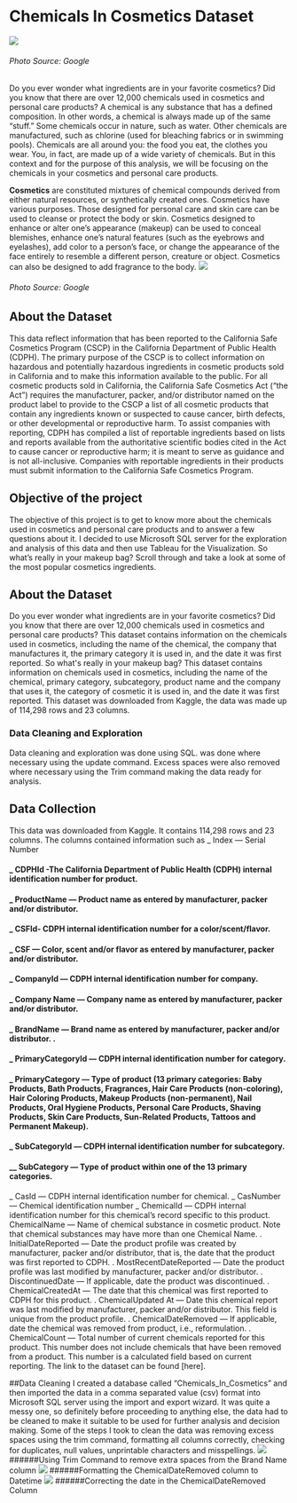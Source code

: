 # Chemicals In Cosmetics Dataset
![](Introductory_Picture.jpg)
###### Photo Source: Google
Do you ever wonder what ingredients are in your favorite cosmetics? Did you know that there are over 12,000 chemicals used in cosmetics and personal care products?
A chemical is any substance that has a defined composition. In other words, a chemical is always made up of the same “stuff.” Some chemicals occur in nature, such as water. Other chemicals are manufactured, such as chlorine (used for bleaching fabrics or in swimming pools). Chemicals are all around you: the food you eat, the clothes you wear. You, in fact, are made up of a wide variety of chemicals. But in this context and for the purpose of this analysis, we will be focusing on the chemicals in your cosmetics and personal care products.

**Cosmetics** are constituted mixtures of chemical compounds derived from either natural resources, or synthetically created ones. Cosmetics have various purposes. Those designed for personal care and skin care can be used to cleanse or protect the body or skin. Cosmetics designed to enhance or alter one’s appearance (makeup) can be used to conceal blemishes, enhance one’s natural features (such as the eyebrows and eyelashes), add color to a person’s face, or change the appearance of the face entirely to resemble a different person, creature or object. Cosmetics can also be designed to add fragrance to the body.
![](Cosmetics_Picture.jpg)
###### Photo Source: Google

## About the Dataset
This data reflect information that has been reported to the California Safe Cosmetics Program (CSCP) in the California Department of Public Health (CDPH). The primary purpose of the CSCP is to collect information on hazardous and potentially hazardous ingredients in cosmetic products sold in California and to make this information available to the public. For all cosmetic products sold in California, the California Safe Cosmetics Act (“the Act”) requires the manufacturer, packer, and/or distributor named on the product label to provide to the CSCP a list of all cosmetic products that contain any ingredients known or suspected to cause cancer, birth defects, or other developmental or reproductive harm.
To assist companies with reporting, CDPH has compiled a list of reportable ingredients based on lists and reports available from the authoritative scientific bodies cited in the Act to cause cancer or reproductive harm; it is meant to serve as guidance and is not all-inclusive. Companies with reportable ingredients in their products must submit information to the California Safe Cosmetics Program.

## Objective of the project
The objective of this project is to get to know more about the chemicals used in cosmetics and personal care products and to answer a few questions about it. I decided to use Microsoft SQL server for the exploration and analysis of this data and then use Tableau for the Visualization.
So what’s really in your makeup bag? Scroll through and take a look at some of the most popular cosmetics ingredients.


## About the Dataset
Do you ever wonder what ingredients are in your favorite cosmetics? Did you know that there are over 12,000 chemicals used in cosmetics and personal care products? This dataset contains information on the chemicals used in cosmetics, including the name of the chemical, the company that manufactures it, the primary category it is used in, and the date it was first reported. So what's really in your makeup bag?
This dataset contains information on chemicals used in cosmetics, including the name of the chemical, primary category, subcategory, product name and the company that uses it, the category of cosmetic it is used in, and the date it was first reported.
This dataset was downloaded from Kaggle, the data was made up of 114,298 rows and 23 columns.

### Data Cleaning and Exploration
Data cleaning and exploration was done using SQL. was done where necessary using the update command. Excess spaces were also removed where necessary using the Trim command making the data ready for analysis.

## Data Collection
This data was downloaded from Kaggle. It contains 114,298 rows and 23 columns. The columns contained information such as
 _ Index — Serial Number
#### _ CDPHId -The California Department of Public Health (CDPH) internal identification number for product.
#### _ ProductName — Product name as entered by manufacturer, packer and/or distributor.
#### _ CSFId- CDPH internal identification number for a color/scent/flavor.
#### _ CSF — Color, scent and/or flavor as entered by manufacturer, packer and/or distributor.
#### _ CompanyId — CDPH internal identification number for company.
#### _ Company Name — Company name as entered by manufacturer, packer and/or distributor.
#### _ BrandName — Brand name as entered by manufacturer, packer and/or distributor. .
#### _ PrimaryCategoryId — CDPH internal identification number for category.
#### _ PrimaryCategory — Type of product (13 primary categories: Baby Products, Bath Products, Fragrances, Hair Care Products (non-coloring), Hair Coloring Products, Makeup Products (non-permanent), Nail Products, Oral Hygiene Products, Personal Care Products, Shaving Products, Skin Care Products, Sun-Related Products, Tattoos and Permanent Makeup).
#### _ SubCategoryId — CDPH internal identification number for subcategory.
#### __ SubCategory — Type of product within one of the 13 primary categories.
_ CasId — CDPH internal identification number for chemical.
_ CasNumber — Chemical identification number
_ ChemicalId — CDPH internal identification number for this chemical’s record specific to this product.
ChemicalName — Name of chemical substance in cosmetic product. Note that chemical substances may have more than one Chemical Name.
. InitialDateReported — Date the product profile was created by manufacturer, packer and/or distributor, that is, the date that the product was first reported to CDPH.
. MostRecentDateReported — Date the product profile was last modified by manufacturer, packer and/or distributor.
. DiscontinuedDate — If applicable, date the product was discontinued.
. ChemicalCreatedAt — The date that this chemical was first reported to CDPH for this product.
. ChemicalUpdated At — Date this chemical report was last modified by manufacturer, packer and/or distributor. This field is unique from the product profile.
. ChemicalDateRemoved — If applicable, date the chemical was removed from product, i.e., reformulation.
. ChemicalCount — Total number of current chemicals reported for this product. This number does not include chemicals that have been removed from a product. This number is a calculated field based on current reporting.
The link to the dataset can be found [here].

##Data Cleaning
I created a database called “Chemicals_In_Cosmetics” and then imported the data in a comma separated value (csv) format into Microsoft SQL server using the import and export wizard.
It was quite a messy one, so definitely before proceeding to anything else, the data had to be cleaned to make it suitable to be used for further analysis and decision making. Some of the steps I took to clean the data was removing excess spaces using the trim command, formatting all columns correctly, checking for duplicates, null values, unprintable characters and misspellings.
![](Picture_1.png)
######Using Trim Command to remove extra spaces from the Brand Name column
![](Picture_2.png)
######Formatting the ChemicalDateRemoved column to Datetime
![](Picture_2.png)
######Correcting the date in the ChemicalDateRemoved Column





